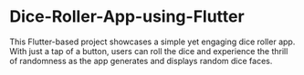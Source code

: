 # Dice-Roller-App-using-Flutter
This Flutter-based project showcases a simple yet engaging dice roller app. With just a tap of a button, users can roll the dice and experience the thrill of randomness as the app generates and displays random dice faces. 

